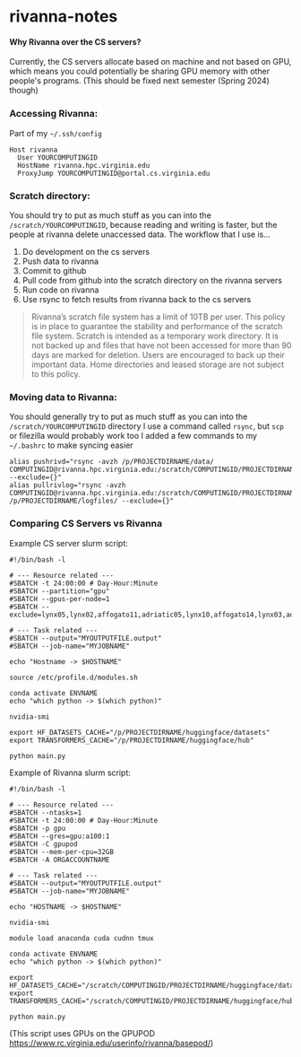 # rivanna-notes

#### Why Rivanna over the CS servers?
Currently, the CS servers allocate based on machine and not based on GPU, which means you could potentially be sharing GPU memory with other people's programs. (This should be fixed next semester (Spring 2024) though)

### Accessing Rivanna:
Part of my `~/.ssh/config`
```
Host rivanna
  User YOURCOMPUTINGID
  HostName rivanna.hpc.virginia.edu
  ProxyJump YOURCOMPUTINGID@portal.cs.virginia.edu
```

### Scratch directory:
You should try to put as much stuff as you can into the `/scratch/YOURCOMPUTINGID`, because reading and writing is faster, but the people at rivanna delete unaccessed data.
The workflow that I use is...
1. Do development on the cs servers
2. Push data to rivanna
3. Commit to github
4. Pull code from github into the scratch directory on the rivanna servers 
5. Run code on rivanna
6. Use rsync to fetch results from rivanna back to the cs servers

> Rivanna’s scratch file system has a limit of 10TB per user. This policy is in place to guarantee the stability and performance of the scratch file system. Scratch is intended as a temporary work directory. It is not backed up and files that have not been accessed for more than 90 days are marked for deletion. Users are encouraged to back up their important data. Home directories and leased storage are not subject to this policy.


### Moving data to Rivanna:
You should generally try to put as much stuff as you can into the `/scratch/YOURCOMPUTINGID` directory
I use a command called `rsync`, but `scp` or filezilla would probably work too
I added a few commands to my `~/.bashrc` to make syncing easier
```
alias pushrivd="rsync -avzh /p/PROJECTDIRNAME/data/ COMPUTINGID@rivanna.hpc.virginia.edu:/scratch/COMPUTINGID/PROJECTDIRNAME/data/ --exclude={}"
alias pullrivlog="rsync -avzh COMPUTINGID@rivanna.hpc.virginia.edu:/scratch/COMPUTINGID/PROJECTDIRNAME/logfiles/ /p/PROJECTDIRNAME/logfiles/ --exclude={}"
```

### Comparing CS Servers vs Rivanna
Example CS server slurm script:
```
#!/bin/bash -l

# --- Resource related ---
#SBATCH -t 24:00:00 # Day-Hour:Minute
#SBATCH --partition="gpu"
#SBATCH --gpus-per-node=1
#SBATCH --exclude=lynx05,lynx02,affogato11,adriatic05,lynx10,affogato14,lynx03,adriatic01,adriatic03,ristretto01,cheetah03,adriatic06,ristretto04,lynx07,lynx12,lynx06,affogato15,cheetah02,lynx04,lynx01,sds01,jaguar03,lotus,adriatic02,jaguar02,adriatic04,affogato12,lynx11,affogato13,sds02

# --- Task related ---
#SBATCH --output="MYOUTPUTFILE.output"
#SBATCH --job-name="MYJOBNAME"

echo "Hostname -> $HOSTNAME"

source /etc/profile.d/modules.sh

conda activate ENVNAME
echo "which python -> $(which python)"

nvidia-smi

export HF_DATASETS_CACHE="/p/PROJECTDIRNAME/huggingface/datasets"
export TRANSFORMERS_CACHE="/p/PROJECTDIRNAME/huggingface/hub"

python main.py
```

Example of Rivanna slurm script:
```
#!/bin/bash -l

# --- Resource related ---
#SBATCH --ntasks=1
#SBATCH -t 24:00:00 # Day-Hour:Minute
#SBATCH -p gpu
#SBATCH --gres=gpu:a100:1
#SBATCH -C gpupod
#SBATCH --mem-per-cpu=32GB
#SBATCH -A ORGACCOUNTNAME

# --- Task related ---
#SBATCH --output="MYOUTPUTFILE.output"
#SBATCH --job-name="MYJOBNAME"

echo "HOSTNAME -> $HOSTNAME"

nvidia-smi

module load anaconda cuda cudnn tmux

conda activate ENVNAME
echo "which python -> $(which python)"

export HF_DATASETS_CACHE="/scratch/COMPUTINGID/PROJECTDIRNAME/huggingface/datasets"
export TRANSFORMERS_CACHE="/scratch/COMPUTINGID/PROJECTDIRNAME/huggingface/hub"

python main.py
```

(This script uses GPUs on the GPUPOD https://www.rc.virginia.edu/userinfo/rivanna/basepod/)


